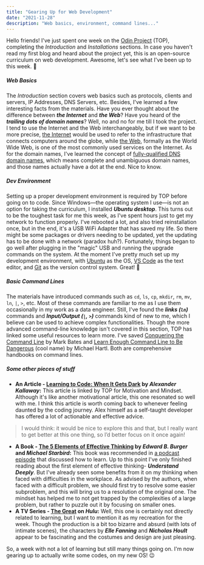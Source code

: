 ```yaml
---
title: "Gearing Up for Web Development"
date: "2021-11-28"
description: "Web basics, environment, command lines..."
---
```


Hello friends! I've just spent one week on the [Odin Project](https://www.theodinproject.com/paths/foundations/courses/foundations) (TOP), completing the *Introduction* and *Installations* sections. In case you haven't read my first blog and heard about the project yet, this is an open-source curriculum on web development. Awesome, let's see what I've been up to this week. 🚀

##### Web Basics
The *Introduction* section covers web basics such as protocols, clients and servers, IP Addresses, DNS Servers, etc. Besides, I've learned a few interesting facts from the materials. Have you ever thought about the difference between ***the Internet*** and ***the Web***? Have you heard of the ***trailing dots of domain names***? Well, no and no for me till I took the project. I tend to use the Internet and the Web interchangeably, but if we want to be more precise, [the Internet](https://en.wikipedia.org/wiki/Internet) would be used to refer to the infrastructure that connects computers around the globe, while [the Web](https://en.wikipedia.org/wiki/World_Wide_Web), formally as the World Wide Web, is one of the most commonly used services on the Internet. As for the domain names, I've learned the concept of [fully-qualified DNS domain names](https://en.wikipedia.org/wiki/Fully_qualified_domain_name), which means complete and unambiguous domain names, and those names actually have a dot at the end. Nice to know.

##### Dev Environment
Setting up a proper development environment is required by TOP before going on to code. Since Windows—the operating system I use—is not an option for taking the curriculum, I installed ***Ubuntu desktop***. This turns out to be the toughest task for me this week, as I've spent hours just to get my network to function properly. I've rebooted a lot, and also tried reinstallation once, but in the end, it's a USB WiFi Adapter that has saved my life. So there might be some packages or drivers needing to be updated, yet the updating has to be done with a network (paradox huh?). Fortunately, things began to go well after plugging in the "magic" USB and running the upgrade commands on the system. At the moment I've pretty much set up my development environment, with [Ubuntu](https://ubuntu.com/) as the OS, [VS Code](https://code.visualstudio.com/) as the text editor, and [Git](https://git-scm.com/) as the version control system. Great! 👏

##### Basic Command Lines
The materials have introduced commands such as `cd`, `ls`, `cp`, `mkdir`, `rm`, `mv`, `ln`, `|`, `>`, etc. Most of these commands are familiar to me as I use them occasionally in my work as a data engineer. Still, I've found the ***links (`ln`)*** commands and ***Input/Output (`|`, `>`)*** commands kind of new to me, which I believe can be used to achieve complex functionalities. Though the more advanced command-line knowledge isn't covered in this section, TOP has linked some useful resources to learn more. I've saved [Conquering the Command Line](https://www.softcover.io/read/fc6c09de/unix_commands/frontmatter) by Mark Bates and [Learn Enough Command Line to Be Dangerous](https://www.learnenough.com/command-line-tutorial) (cool name) by Michael Hartl. Both are comprehensive handbooks on command lines.  

##### Some other pieces of stuff

- **An Article - [Learning to Code: When It Gets Dark](https://www.freecodecamp.org/news/learning-to-code-when-it-gets-dark-e485edfb58fd/#.yjh0fehje) by *Alexander Kallaway*:** This article is linked by TOP for Motivation and Mindset. Although it's like another motivational article, this one resonated so well with me. I think this article is worth coming back to whenever feeling daunted by the coding journey. Alex himself as a self-taught developer has offered a lot of actionable and effective advice.
 > I would think: it would be nice to explore this and that, but I really want to get better at this one thing, so I’d better focus on it once again!
- **A Book - [The 5 Elements of Effective Thinking](https://www.amazon.com/5-Elements-Effective-Thinking/dp/0691156662/) by *Edward B. Burger* and *Michael Starbird*:** This book was recommended in [a podcast episode]((https://devchat.tv/ruby-rogues/131-rr-how-to-learn/)) that discussed how to learn. Up to this point I've only finished reading about the first element of effective thinking- ***Understand Deeply***. But I've already seen some benefits from it on my thinking when faced with difficulties in the workplace. As advised by the authors, when faced with a difficult problem, we should first try to resolve some easier subproblem, and this will bring us to a resolution of the original one. The mindset has helped me to not get trapped by the complexities of a large problem, but rather to puzzle out it by focusing on smaller ones.
- **A TV Series - [The Great](https://www.imdb.com/title/tt2235759/) on *Hulu*:** Well, this one is certainly not directly related to learning, but I want to mention it as my recreation for the week. Though the production is a bit too bizarre and absurd (with lots of intimate scenes), the characters by ***Elle Fanning*** and ***Nicholas Hoult*** appear to be fascinating and the costumes and design are just pleasing.

So, a week with not a lot of learning but still many things going on. I'm now gearing up to actually write some codes, on my new OS! 😉